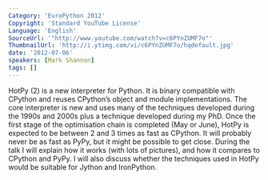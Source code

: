 ```yaml
---
Category: 'EuroPython 2012'
Copyright: 'Standard YouTube License'
Language: 'English'
SourceUrl: '"http://www.youtube.com/watch?v=c6PYnZUMF7o"'
ThumbnailUrl: 'http://i.ytimg.com/vi/c6PYnZUMF7o/hqdefault.jpg'
date: '2012-07-06'
speakers: [Mark Shannon]
tags: []
---
```

HotPy (2) is a new interpreter for Python. It is binary compatible with
CPython and reuses CPython’s object and module implementations. The core
interpreter is new and uses many of the techniques developed during the 1990s
and 2000s plus a technique developed during my PhD. Once the first stage of
the optimisation chain is completed (May or June), HotPy is expected to be
between 2 and 3 times as fast as CPython. It will probably never be as fast as
PyPy, but it might be possible to get close. During the talk I will explain
how it works (with lots of pictures), and how it compares to CPython and PyPy.
I will also discuss whether the techniques used in HotPy would be suitable for
Jython and IronPython.

